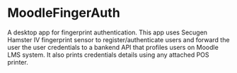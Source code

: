 # MoodleFingerAuth
A desktop app for fingerprint authentication.
This app uses Secugen Hamster IV fingerprint sensor to register/authenticate users and forward the user the user credentials to a bankend API that profiles users on Moodle LMS system.
It also prints credentials details using any attached POS printer.
